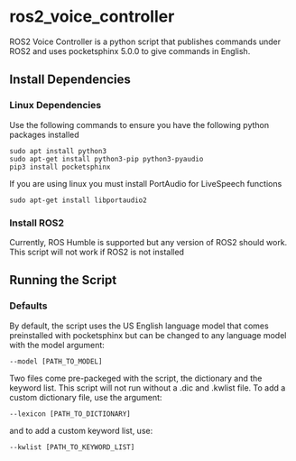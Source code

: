 # ros2_voice_controller
ROS2 Voice Controller is a python script that publishes commands under ROS2 and uses pocketsphinx 5.0.0 to give commands in English.

## Install Dependencies

### Linux Dependencies
Use the following commands to ensure you have the following python packages installed
```
sudo apt install python3
sudo apt-get install python3-pip python3-pyaudio
pip3 install pocketsphinx
```
If  you are using linux you must install PortAudio for LiveSpeech functions
```
sudo apt-get install libportaudio2
```

### Install ROS2
Currently, ROS Humble is supported but any version of ROS2 should work.
This script will not work if ROS2 is not installed

## Running the Script

### Defaults

By default, the script uses the US English language model that comes preinstalled with pocketsphinx but can be changed to any language model with the model argument:
```
--model [PATH_TO_MODEL]
```

Two files come pre-packeged with the script, the dictionary and the keyword list. This script will not run without a .dic and .kwlist file.
To add a custom dictionary file, use the argument:
```
--lexicon [PATH_TO_DICTIONARY]
```
and to add a custom keyword list, use:
```
--kwlist [PATH_TO_KEYWORD_LIST]
```
